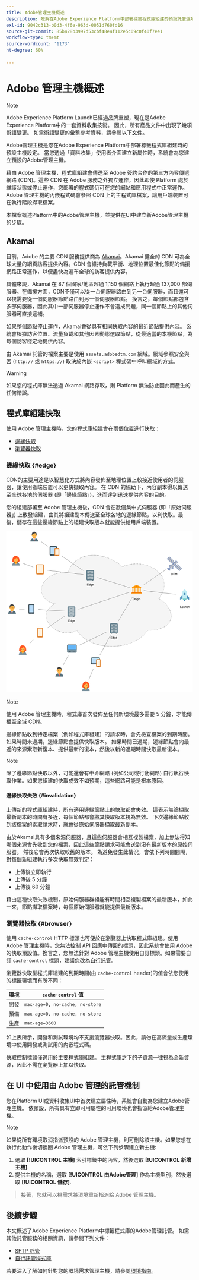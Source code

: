 ```yaml
---
title: Adobe管理主機概述
description: 瞭解在Adobe Experience Platform中部署標籤程式庫組建的預設託管選項。
exl-id: 9042c313-b0d3-4f6e-963d-0051d760fd16
source-git-commit: 85b428b3997d53cbf48e4f112e5c09c0f40f7ee1
workflow-type: tm+mt
source-wordcount: '1173'
ht-degree: 60%

---
```


# Adobe 管理主機概述

>[!NOTE]
>
>Adobe Experience Platform Launch已經過品牌重塑，現在是Adobe Experience Platform中的一套資料收集技術。 因此，所有產品文件中出現了幾項術語變更。 如需術語變更的彙整參考資料，請參閱以下[文件](../../../term-updates.md)。

Adobe管理主機是您在Adobe Experience Platform中部署標籤程式庫組建時的預設主機設定。 當您透過「資料收集」使用者介面建立新屬性時，系統會為您建立預設的Adobe管理主機。

藉由 Adobe 管理主機，程式庫組建會傳送至 Adobe 簽約合作的第三方內容傳遞網路 (CDN)。這些 CDN 在 Adobe 服務之外獨立運作，因此即使 Platform 處於維護狀態或停止運作，您部署的程式碼仍可在您的網站和應用程式中正常運作。Adobe 管理主機的內嵌程式碼會參照 CDN 上的主程式庫檔案，讓用戶端裝置可在執行階段擷取檔案。

本檔案概述Platform中的Adobe管理主機，並提供在UI中建立新Adobe管理主機的步驟。

## Akamai

目前，Adobe 的主要 CDN 服務提供商為 [Akamai](https://www.akamai.com/tw/zh)。Akamai 健全的 CDN 可為全球大量的網頁訪客提供內容。CDN 會維持負載平衡、地理位置最佳化節點的備援網路正常運作，以便盡快為遍布全球的訪客提供內容。

具體來說，Akamai 在 87 個國家/地區超過 1,150 個網路上執行超過 137,000 部伺服器。在備援方面，CDN不僅可以從一台伺服器路由到另一台伺服器，而且還可以視需要從一個伺服器節點路由到另一個伺服器節點。 換言之，每個節點都包含多部伺服器，因此其中一部伺服器停止運作不會造成問題，同一個節點上的其他伺服器可直接遞補。

如果整個節點停止運作，Akamai會從具有相同快取內容的最近節點提供內容。 系統會根據訪客位置、流量負載和其他因素動態選取節點，從最適當的本機節點，為每個訪客穩定地提供內容。

由 Akamai 託管的檔案主要是使用 `assets.adobedtm.com` 網域。網域參照安全與否 (`http://` 或 `https://`) 取決於內嵌 `<script>` 程式碼中呼叫網域的方式。

>[!WARNING]
>
>如果您的程式庫無法透過 Akamai 網路存取，則 Platform 無法防止因此而產生的任何錯誤。

## 程式庫組建快取

使用 Adobe 管理主機時，您的程式庫組建會在兩個位置進行快取：

* [邊緣快取](#edge)
* [瀏覽器快取](#browser)

### 邊緣快取 {#edge}

CDN的主要用途是以智慧化方式將內容發佈至地理位置上較接近使用者的伺服器，讓使用者端裝置可以更快擷取內容。 在 CDN 的協助下，內容副本得以傳送至全球各地的伺服器 (即「邊緣節點」)，進而達到迅速提供內容的目的。

您的組建部署至 Adobe 管理主機後，CDN 會在數個集中式伺服器 (即「原始伺服器」) 上散發組建，由其將組建副本傳送至全球各地的邊緣節點，以利快取。最後，儲存在這些邊緣節點上的組建快取版本就能提供給用戶端裝置。

![](../images/cdn-diagram.png)

>[!NOTE]
>
>使用 Adobe 管理主機時，程式庫首次發佈至任何新環境最多需要 5 分鐘，才能傳播至全域 CDN。

邊緣節點收到特定檔案（例如程式庫組建）的請求時，會先檢查檔案的到期時間。 如果時間未過期，邊緣節點會提供快取版本。 如果時間已過期，邊緣節點會向最近的來源索取新復本、提供最新的復本，然後以新的過期時間快取最新復本。

>[!NOTE]
>
>除了邊緣節點快取以外，可能還會有中介網路 (例如公司或行動網路) 自行執行快取作業。如果您組建的快取成效不如預期，這些網路可能是根本原因。

#### 邊緣快取失效 {#invalidation}

上傳新的程式庫組建時，所有適用邊緣節點上的快取都會失效。 這表示無論擷取最新副本的時間有多近，每個節點都會將其快取版本視為無效。 下次邊緣節點收到該檔案的索取請求時，就會從原始伺服器擷取最新副本。

由於Akamai具有多個來源伺服器，且這些伺服器會相互複製檔案，加上無法得知哪個來源會先收到您的檔案，因此這些節點請求可能會送到沒有最新版本的原始伺服器。 然後它會再次快取較舊的版本。 為避免發生此情況，會依下列時間間隔，對每個新組建執行多次快取無效判定：

* 上傳後立即執行
* 上傳後 5 分鐘
* 上傳後 60 分鐘

藉由這種快取失效機制，原始伺服器群組能有時間相互複製檔案的最新版本，如此一來，節點擷取檔案時，每個原始伺服器就能提供最新版本。

### 瀏覽器快取 {#browser}

使用 `cache-control` HTTP 標頭也可便於在瀏覽器上快取程式庫組建。使用 Adobe 管理主機時，您無法控制 API 回應中傳回的標頭，因此系統會使用 Adobe 的快取預設值。換言之，您無法針對 Adobe 管理主機使用自訂標頭。如果需要自訂 `cache-control` 標頭，建議您改為[自行託管](self-hosting-libraries.md)。

瀏覽器快取型程式庫組建的到期時間(由 `cache-control` header)的值會依您使用的標籤環境而有所不同：

| 環境 | `cache-control` 值 |
| --- | --- |
| 開發 | `max-age=0, no-cache, no-store` |
| 預備 | `max-age=0, no-cache, no-store` |
| 生產 | `max-age=3600` |

如上表所示，開發和測試環境均不支援瀏覽器快取。因此，請勿在高流量或生產環境中使用開發或測試用的內嵌程式碼。

快取控制標頭僅適用於主要程式庫組建。 主程式庫之下的子資源一律視為全新資源，因此不需在瀏覽器上加以快取。

## 在 UI 中使用由 Adobe 管理的託管機制

您在Platform UI或資料收集UI中首次建立屬性時，系統會自動為您建立Adobe管理主機。 依預設，所有具有立即可用屬性的可用環境也會指派給Adobe管理主機。

>[!NOTE]
>
>如果從所有環境取消指派預設的 Adobe 管理主機，則可刪除該主機。如果您想在執行此動作後切換回 Adobe 管理主機，可依下列步驟建立新主機:
>
>1. 選取 **[!UICONTROL 主機]** 索引標籤中的內容，然後選取 **[!UICONTROL 新增主機]**.
>1. 提供主機的名稱，選取 **[!UICONTROL 由Adobe管理]** 作為主機型別，然後選取 **[!UICONTROL 儲存]**.

>
>接著，您就可以視需求將環境重新指派給 Adobe 管理主機。

## 後續步驟

本文概述了Adobe Experience Platform中標籤程式庫的Adobe管理託管。 如需其他託管服務的相關資訊，請參閱下列文件：

* [SFTP 託管](./sftp-host.md)
* [自行託管程式庫](./self-hosting-libraries.md)

若要深入了解如何針對您的環境需求管理主機，請參閱[環境指南](../environments.md)。
